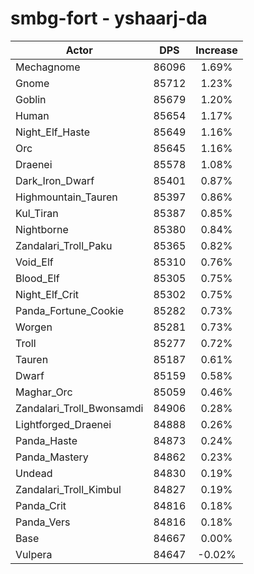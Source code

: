 # smbg-fort - yshaarj-da
| Actor | DPS | Increase |
|---|:---:|:---:|
|Mechagnome|86096|1.69%|
|Gnome|85712|1.23%|
|Goblin|85679|1.20%|
|Human|85654|1.17%|
|Night_Elf_Haste|85649|1.16%|
|Orc|85645|1.16%|
|Draenei|85578|1.08%|
|Dark_Iron_Dwarf|85401|0.87%|
|Highmountain_Tauren|85397|0.86%|
|Kul_Tiran|85387|0.85%|
|Nightborne|85380|0.84%|
|Zandalari_Troll_Paku|85365|0.82%|
|Void_Elf|85310|0.76%|
|Blood_Elf|85305|0.75%|
|Night_Elf_Crit|85302|0.75%|
|Panda_Fortune_Cookie|85282|0.73%|
|Worgen|85281|0.73%|
|Troll|85277|0.72%|
|Tauren|85187|0.61%|
|Dwarf|85159|0.58%|
|Maghar_Orc|85059|0.46%|
|Zandalari_Troll_Bwonsamdi|84906|0.28%|
|Lightforged_Draenei|84888|0.26%|
|Panda_Haste|84873|0.24%|
|Panda_Mastery|84862|0.23%|
|Undead|84830|0.19%|
|Zandalari_Troll_Kimbul|84827|0.19%|
|Panda_Crit|84816|0.18%|
|Panda_Vers|84816|0.18%|
|Base|84667|0.00%|
|Vulpera|84647|-0.02%|
